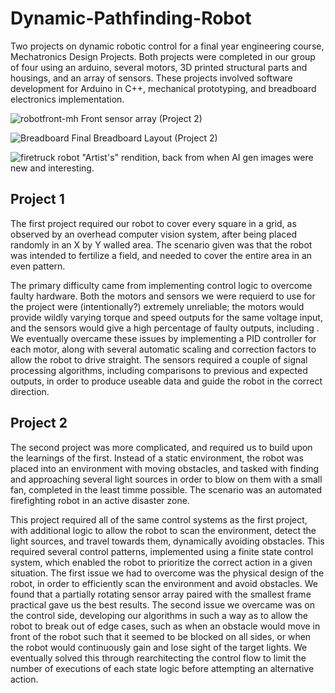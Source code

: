 # Dynamic-Pathfinding-Robot
Two projects on dynamic robotic control for a final year engineering course, Mechatronics Design Projects. Both projects were completed in our group of four using an arduino, several motors, 3D printed structural parts and housings, and an array of sensors. These projects involved software development for Arduino in C++, mechanical prototyping, and breadboard electronics implementation.



![robotfront-mh](https://github.com/user-attachments/assets/bc1d33a2-1bf1-4274-acd2-72cbc48bbdac)
Front sensor array (Project 2)

![Breadboard](https://github.com/user-attachments/assets/24968d39-1125-461a-8f43-9b191a9b3271)
Final Breadboard Layout (Project 2)

![firetruck robot](https://github.com/user-attachments/assets/9eacfd02-4f29-4615-b001-63ee16186101)
"Artist's" rendition, back from when AI gen images were new and interesting.

## Project 1

The first project required our robot to cover every square in a grid, as observed by an overhead computer vision system, after being placed randomly in an X by Y walled area. The scenario given was that the robot was intended to fertilize a field, and needed to cover the entire area in an even pattern.

The primary difficulty came from implementing control logic to overcome faulty hardware. Both the motors and sensors we were requierd to use for the project were (intentionally?) extremely unreliable; the motors would provide wildly varying torque and speed outputs for the same voltage input, and the sensors would give a high percentage of faulty outputs, including . We eventually overcame these issues by implementing a PID controller for each motor, along with several automatic scaling and correction factors to allow the robot to drive straight. The sensors required a couple of signal processing algorithms, including comparisons to previous and expected outputs, in order to produce useable data and guide the robot in the correct direction.

## Project 2

The second project was more complicated, and required us to build upon the learnings of the first. Instead of a static environment, the robot was placed into an environment with moving obstacles, and tasked with finding and approaching several light sources in order to blow on them with a small fan, completed in the least timme possible. The scenario was an automated firefighting robot in an active disaster zone.

This project required all of the same control systems as the first project, with additional logic to allow the robot to scan the environment, detect the light sources, and travel towards them, dynamically avoiding obstacles. This required several control patterns, implemented using a finite state control system, which enabled the robot to prioritize the correct action in a given situation. The first issue we had to overcome was the physical design of the robot, in order to efficiently scan the environment and avoid obstacles. We found that a partially rotating sensor array paired with the smallest frame practical gave us the best results. The second issue we overcame was on the control side, developing our algorithms in such a way as to allow the robot to break out of edge cases, such as when an obstacle would move in front of the robot such that it seemed to be blocked on all sides, or when the robot would continuously gain and lose sight of the target lights. We eventually solved this through rearchitecting the control flow to limit the number of executions of each state logic before attempting an alternative action.
